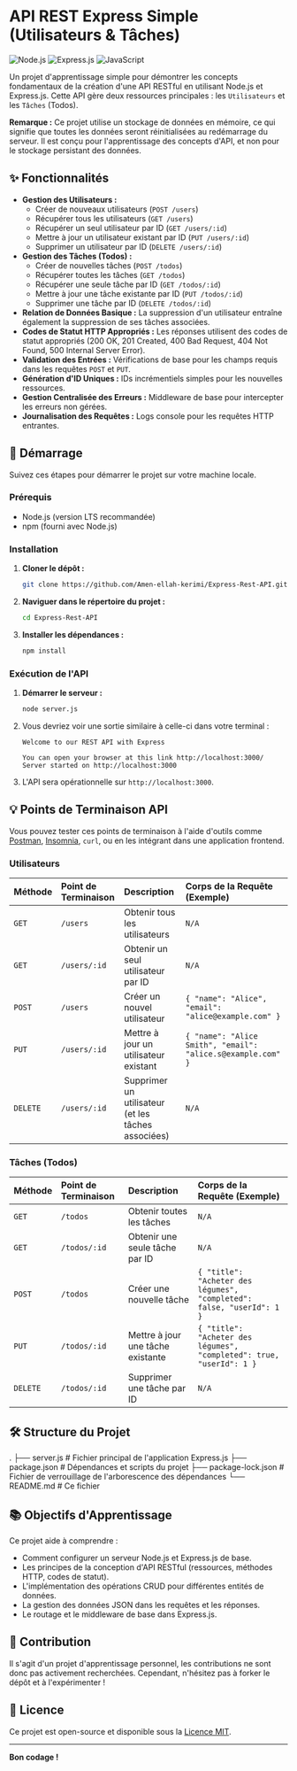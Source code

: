 # API REST Express Simple (Utilisateurs & Tâches)

![Node.js](https://img.shields.io/badge/Node.js-339933?style=for-the-badge&logo=nodedotjs&logoColor=white)
![Express.js](https://img.shields.io/badge/Express.js-000000?style=for-the-badge&logo=express&logoColor=white)
![JavaScript](https://img.shields.io/badge/JavaScript-F7DF1E?style=for-the-badge&logo=javascript&logoColor=black)

Un projet d'apprentissage simple pour démontrer les concepts fondamentaux de la création d'une API RESTful en utilisant Node.js et Express.js. Cette API gère deux ressources principales : les `Utilisateurs` et les `Tâches` (Todos).

**Remarque :** Ce projet utilise un stockage de données en mémoire, ce qui signifie que toutes les données seront réinitialisées au redémarrage du serveur. Il est conçu pour l'apprentissage des concepts d'API, et non pour le stockage persistant des données.

## ✨ Fonctionnalités

* **Gestion des Utilisateurs :**
    * Créer de nouveaux utilisateurs (`POST /users`)
    * Récupérer tous les utilisateurs (`GET /users`)
    * Récupérer un seul utilisateur par ID (`GET /users/:id`)
    * Mettre à jour un utilisateur existant par ID (`PUT /users/:id`)
    * Supprimer un utilisateur par ID (`DELETE /users/:id`)
* **Gestion des Tâches (Todos) :**
    * Créer de nouvelles tâches (`POST /todos`)
    * Récupérer toutes les tâches (`GET /todos`)
    * Récupérer une seule tâche par ID (`GET /todos/:id`)
    * Mettre à jour une tâche existante par ID (`PUT /todos/:id`)
    * Supprimer une tâche par ID (`DELETE /todos/:id`)
* **Relation de Données Basique :** La suppression d'un utilisateur entraîne également la suppression de ses tâches associées.
* **Codes de Statut HTTP Appropriés :** Les réponses utilisent des codes de statut appropriés (200 OK, 201 Created, 400 Bad Request, 404 Not Found, 500 Internal Server Error).
* **Validation des Entrées :** Vérifications de base pour les champs requis dans les requêtes `POST` et `PUT`.
* **Génération d'ID Uniques :** IDs incrémentiels simples pour les nouvelles ressources.
* **Gestion Centralisée des Erreurs :** Middleware de base pour intercepter les erreurs non gérées.
* **Journalisation des Requêtes :** Logs console pour les requêtes HTTP entrantes.

## 🚀 Démarrage

Suivez ces étapes pour démarrer le projet sur votre machine locale.

### Prérequis

* Node.js (version LTS recommandée)
* npm (fourni avec Node.js)

### Installation

1.  **Cloner le dépôt :**
    ```bash
    git clone https://github.com/Amen-ellah-kerimi/Express-Rest-API.git
    ```
2.  **Naviguer dans le répertoire du projet :**
    ```bash
    cd Express-Rest-API
    ```
3.  **Installer les dépendances :**
    ```bash
    npm install
    ```

### Exécution de l'API

1.  **Démarrer le serveur :**
    ```bash
    node server.js
    ```
2.  Vous devriez voir une sortie similaire à celle-ci dans votre terminal :
    ```
    Welcome to our REST API with Express

    You can open your browser at this link http://localhost:3000/
    Server started on http://localhost:3000
    ```
3.  L'API sera opérationnelle sur `http://localhost:3000`.

## 💡 Points de Terminaison API

Vous pouvez tester ces points de terminaison à l'aide d'outils comme [Postman](https://www.postman.com/), [Insomnia](https://insomnia.rest/), `curl`, ou en les intégrant dans une application frontend.

### Utilisateurs

| Méthode | Point de Terminaison | Description                              | Corps de la Requête (Exemple)                           |
| :------ | :------------------- | :--------------------------------------- | :------------------------------------------------------ |
| `GET`   | `/users`             | Obtenir tous les utilisateurs            | `N/A`                                                   |
| `GET`   | `/users/:id`         | Obtenir un seul utilisateur par ID       | `N/A`                                                   |
| `POST`  | `/users`             | Créer un nouvel utilisateur              | `{ "name": "Alice", "email": "alice@example.com" }`     |
| `PUT`   | `/users/:id`         | Mettre à jour un utilisateur existant    | `{ "name": "Alice Smith", "email": "alice.s@example.com" }` |
| `DELETE`| `/users/:id`         | Supprimer un utilisateur (et les tâches associées) | `N/A`                                                   |

### Tâches (Todos)

| Méthode | Point de Terminaison | Description                              | Corps de la Requête (Exemple)                                    |
| :------ | :------------------- | :--------------------------------------- | :--------------------------------------------------------------- |
| `GET`   | `/todos`             | Obtenir toutes les tâches                | `N/A`                                                            |
| `GET`   | `/todos/:id`         | Obtenir une seule tâche par ID           | `N/A`                                                            |
| `POST`  | `/todos`             | Créer une nouvelle tâche                 | `{ "title": "Acheter des légumes", "completed": false, "userId": 1 }` |
| `PUT`   | `/todos/:id`         | Mettre à jour une tâche existante        | `{ "title": "Acheter des légumes", "completed": true, "userId": 1 }` |
| `DELETE`| `/todos/:id`         | Supprimer une tâche par ID               | `N/A`                                                            |

## 🛠️ Structure du Projet
.
├── server.js               # Fichier principal de l'application Express.js
├── package.json            # Dépendances et scripts du projet
├── package-lock.json       # Fichier de verrouillage de l'arborescence des dépendances
└── README.md               # Ce fichier

## 📚 Objectifs d'Apprentissage

Ce projet aide à comprendre :
* Comment configurer un serveur Node.js et Express.js de base.
* Les principes de la conception d'API RESTful (ressources, méthodes HTTP, codes de statut).
* L'implémentation des opérations CRUD pour différentes entités de données.
* La gestion des données JSON dans les requêtes et les réponses.
* Le routage et le middleware de base dans Express.js.

## 🤝 Contribution

Il s'agit d'un projet d'apprentissage personnel, les contributions ne sont donc pas activement recherchées. Cependant, n'hésitez pas à forker le dépôt et à l'expérimenter !

## 📄 Licence

Ce projet est open-source et disponible sous la [Licence MIT](LICENSE).

---

**Bon codage !**
